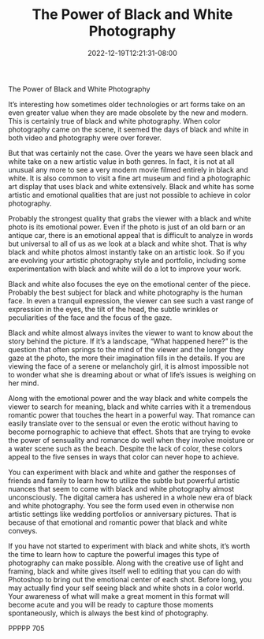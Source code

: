 ﻿---
title: "The Power of Black and White Photography"
date: 2022-12-19T12:21:31-08:00
description: "TXT Tips for Web Success"
featured_image: "/images/TXT.jpg"
tags: ["TXT"]
---

The Power of Black and White Photography

It’s interesting how sometimes older technologies or art forms take on an even greater value when they are made obsolete by the new and modern.  This is certainly true of black and white photography.  When color photography came on the scene, it seemed the days of black and white in both video and photography were over forever.  

But that was certainly not the case.  Over the years we have seen black and white take on a new artistic value in both genres.  In fact, it is not at all unusual any more to see a very modern movie filmed entirely in black and white.  It is also common to visit a fine art museum and find a photographic art display that uses black and white extensively.  Black and white has some artistic and emotional qualities that are just not possible to achieve in color photography.

Probably the strongest quality that grabs the viewer with a black and white photo is its emotional power.  Even if the photo is just of an old barn or an antique car, there is an emotional appeal that is difficult to analyze in words but universal to all of us as we look at a black and white shot.  That is why black and white photos almost instantly take on an artistic look.  So if you are evolving your artistic photography style and portfolio, including some experimentation with black and white will do a lot to improve your work.

Black and white also focuses the eye on the emotional center of the piece.  Probably the best subject for black and white photography is the human face.  In even a tranquil expression, the viewer can see such a vast range of expression in the eyes, the tilt of the head, the subtle wrinkles or peculiarities of the face and the focus of the gaze.  

Black and white almost always invites the viewer to want to know about the story behind the picture.  If it’s a landscape, “What happened here?” is the question that often springs to the mind of the viewer and the longer they gaze at the photo, the more their imagination fills in the details.  If you are viewing the face of a serene or melancholy girl, it is almost impossible not to wonder what she is dreaming about or what of life’s issues is weighing on her mind.

Along with the emotional power and the way black and white compels the viewer to search for meaning, black and white carries with it a tremendous romantic power that touches the heart in a powerful way.  That romance can easily translate over to the sensual or even the erotic without having to become pornographic to achieve that effect.  Shots that are trying to evoke the power of sensuality and romance do well when they involve moisture or a water scene such as the beach.  Despite the lack of color, these colors appeal to the five senses in ways that color can never hope to achieve.

You can experiment with black and white and gather the responses of friends and family to learn how to utilize the subtle but powerful artistic nuances that seem to come with black and white photography almost unconsciously.  The digital camera has ushered in a whole new era of black and white photography.  You see the form used even in otherwise non artistic settings like wedding portfolios or anniversary pictures.  That is because of that emotional and romantic power that black and white conveys.  

If you have not started to experiment with black and white shots, it’s worth the time to learn how to capture the powerful images this type of photography can make possible.  Along with the creative use of light and framing, black and white gives itself well to editing that you can do with Photoshop to bring out the emotional center of each shot.  Before long, you may actually find your self seeing black and white shots in a color world.  Your awareness of what will make a great moment in this format will become acute and you will be ready to capture those moments spontaneously, which is always the best kind of photography.

PPPPP 705

